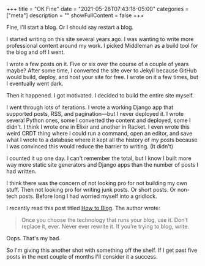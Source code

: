 +++
title = "OK Fine"
date = "2021-05-28T07:43:18-05:00"
categories = ["meta"]
description = ""
showFullContent = false
+++

Fine, I'll start a blog. Or I should say restart a blog.

I started writing on this site several years ago. I was wanting to write more professional content around my work. I picked Middleman as a build tool for the blog and off I went.

I wrote a few posts on it. Five or six over the course of a couple of years maybe? After some time, I converted the site over to Jekyll because GitHub would build, deploy, and host your site for free. I wrote on it a few times, but I eventually went dark.

Then it happened. I got motivated. I decided to build the entire site myself.

I went through lots of iterations. I wrote a working Django app that supported posts, RSS, and pagination—but I never deployed it. I wrote several Python ones, some I converted the content and deployed, some I didn't. I think I wrote one in Elixir and another in Racket. I even wrote this weird CRDT thing where I could run a command, open an editor, and save what I wrote to a database where it kept all the history of my posts because I was convinced this would reduce the barrier to writing. (It didn't)

I counted it up one day. I can't remember the total, but I know I built more way more static site generators and Django apps than the number of posts I had written.

I think there was the concern of not looking pro for not building my own stuff. Then not looking pro for writing junk posts. Or short posts. Or non-tech posts. Before long I had worried myself into a gridlock.

I recently read this post titled [How to Blog](https://macwright.com/2019/02/06/how-to-blog.html). The author wrote:

> Once you choose the technology that runs your blog, use it. Don’t replace it, ever. Never ever rewrite it. If you’re trying to blog, write.

Oops. That's my bad.

So I'm giving this another shot with something off the shelf. If I get past five posts in the next couple of months I'll consider it a success.